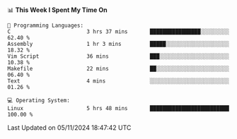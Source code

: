 <!--START_SECTION:waka-->
📊 **This Week I Spent My Time On** 

```text
💬 Programming Languages: 
C                        3 hrs 37 mins       ████████████████░░░░░░░░░   62.40 % 
Assembly                 1 hr 3 mins         █████░░░░░░░░░░░░░░░░░░░░   18.32 % 
Vim Script               36 mins             ███░░░░░░░░░░░░░░░░░░░░░░   10.38 % 
Makefile                 22 mins             ██░░░░░░░░░░░░░░░░░░░░░░░   06.40 % 
Text                     4 mins              ░░░░░░░░░░░░░░░░░░░░░░░░░   01.26 % 

💻 Operating System: 
Linux                    5 hrs 48 mins       █████████████████████████   100.00 % 
```


 Last Updated on 05/11/2024 18:47:42 UTC
<!--END_SECTION:waka-->
